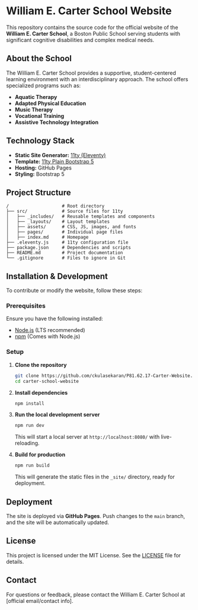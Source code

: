 # William E. Carter School Website

This repository contains the source code for the official website of the **William E. Carter School**, a Boston Public School serving students with significant cognitive disabilities and complex medical needs.

## About the School
The William E. Carter School provides a supportive, student-centered learning environment with an interdisciplinary approach. The school offers specialized programs such as:
- **Aquatic Therapy**
- **Adapted Physical Education**
- **Music Therapy**
- **Vocational Training**
- **Assistive Technology Integration**

## Technology Stack
- **Static Site Generator:** [11ty (Eleventy)](https://www.11ty.dev/)
- **Template:** [11ty Plain Bootstrap 5](https://github.com/mandrasch/11ty-plain-bootstrap5)
- **Hosting:** GitHub Pages
- **Styling:** Bootstrap 5

## Project Structure
```
/                    # Root directory
├── src/             # Source files for 11ty
│   ├── _includes/   # Reusable templates and components
│   ├── _layouts/    # Layout templates
│   ├── assets/      # CSS, JS, images, and fonts
│   ├── pages/       # Individual page files
│   ├── index.md     # Homepage
├── .eleventy.js     # 11ty configuration file
├── package.json     # Dependencies and scripts
├── README.md        # Project documentation
└── .gitignore       # Files to ignore in Git
```

## Installation & Development
To contribute or modify the website, follow these steps:

### Prerequisites
Ensure you have the following installed:
- [Node.js](https://nodejs.org/) (LTS recommended)
- [npm](https://www.npmjs.com/) (Comes with Node.js)

### Setup
1. **Clone the repository**
   ```sh
   git clone https://github.com/ckulasekaran/P81.62.17-Carter-Website.git
   cd carter-school-website
   ```
2. **Install dependencies**
   ```sh
   npm install
   ```
3. **Run the local development server**
   ```sh
   npm run dev
   ```
   This will start a local server at `http://localhost:8080/` with live-reloading.

4. **Build for production**
   ```sh
   npm run build
   ```
   This will generate the static files in the `_site/` directory, ready for deployment.

## Deployment
The site is deployed via **GitHub Pages**. Push changes to the `main` branch, and the site will be automatically updated.

## License
This project is licensed under the MIT License. See the [LICENSE](LICENSE) file for details.

## Contact
For questions or feedback, please contact the William E. Carter School at [official email/contact info].
